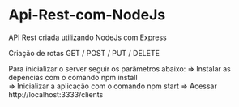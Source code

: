 # Api-Rest-com-NodeJs
API Rest criada utilizando NodeJs com Express

Criação de rotas GET / POST / PUT / DELETE

Para inicializar o server  seguir os  parâmetros abaixo:
=> Instalar as depencias  com o comando npm  install  
=> Inicializar a aplicação com o comando npm start
=> Acessar http://localhost:3333/clients
